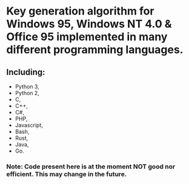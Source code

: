 # Key generation algorithm for Windows 95, Windows NT 4.0 & Office 95 implemented in many different programming languages.
## Including:
- Python 3,
- Python 2,
- C,
- C++,
- C#,
- PHP,
- Javascript,
- Bash,
- Rust,
- Java,
- Go.

### Note: Code present here is at the moment NOT good nor efficient. This may change in the future.
